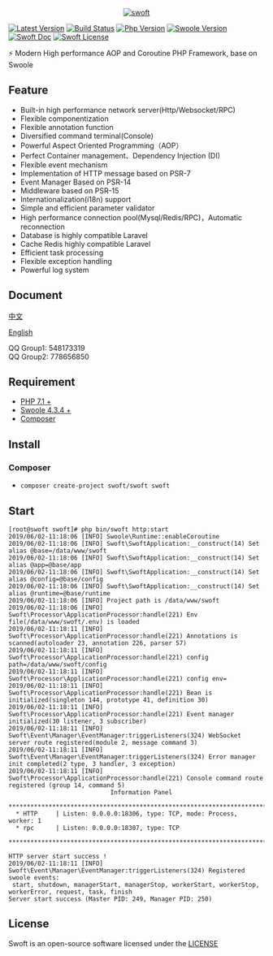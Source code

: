 <p align="center">
    <a href="https://github.com/swoft-cloud/swoft" target="_blank">
        <img src="http://qiniu.daydaygo.top/swoft-logo.png?imageView2/2/w/300" alt="swoft"/>
    </a>
</p>

[![Latest Version](https://img.shields.io/badge/version-v2.0.0-green.svg?maxAge=2592000)](https://github.com/swoft-cloud/swoft/releases)
[![Build Status](https://travis-ci.org/swoft-cloud/swoft.svg?branch=master)](https://travis-ci.org/swoft-cloud/swoft)
[![Php Version](https://img.shields.io/badge/php-%3E=7.1-brightgreen.svg?maxAge=2592000)](https://secure.php.net/)
[![Swoole Version](https://img.shields.io/badge/swoole-%3E=4.3.3-brightgreen.svg?maxAge=2592000)](https://github.com/swoole/swoole-src)
[![Swoft Doc](https://img.shields.io/badge/docs-passing-green.svg?maxAge=2592000)](https://www.swoft.org/docs)
[![Swoft License](https://img.shields.io/hexpm/l/plug.svg?maxAge=2592000)](https://github.com/swoft-cloud/swoft/blob/master/LICENSE)

⚡️ Modern High performance AOP and Coroutine PHP Framework, base on Swoole

## Feature

- Built-in high performance network server(Http/Websocket/RPC)
- Flexible componentization
- Flexible annotation function
- Diversified command terminal(Console)
- Powerful Aspect Oriented Programming（AOP）
- Perfect Container management、Dependency Injection (DI)
- Flexible event mechanism
- Implementation of HTTP message based on PSR-7
- Event Manager Based on PSR-14
- Middleware based on PSR-15
- Internationalization(i18n) support
- Simple and efficient parameter validator
- High performance connection pool(Mysql/Redis/RPC)，Automatic reconnection 
- Database is highly compatible Laravel
- Cache Redis highly compatible Laravel
- Efficient task processing
- Flexible exception handling
- Powerful log system

## Document

[中文](https://www.swoft.org/docs/2.x/zh-CN/README.html)

[English](https://www.swoft.org/docs/2.x/zh-CN/README.html)

QQ Group1: 548173319      
QQ Group2: 778656850

## Requirement

- [PHP 7.1 +](https://github.com/php/php-src/releases)
- [Swoole 4.3.4 + ](https://github.com/swoole/swoole-src/releases)
- [Composer](https://getcomposer.org/)

## Install

### Composer

* `composer create-project swoft/swoft swoft`

## Start

```
[root@swoft swoft]# php bin/swoft http:start
2019/06/02-11:18:06 [INFO] Swoole\Runtime::enableCoroutine
2019/06/02-11:18:06 [INFO] Swoft\SwoftApplication:__construct(14) Set alias @base=/data/www/swoft
2019/06/02-11:18:06 [INFO] Swoft\SwoftApplication:__construct(14) Set alias @app=@base/app
2019/06/02-11:18:06 [INFO] Swoft\SwoftApplication:__construct(14) Set alias @config=@base/config
2019/06/02-11:18:06 [INFO] Swoft\SwoftApplication:__construct(14) Set alias @runtime=@base/runtime
2019/06/02-11:18:06 [INFO] Project path is /data/www/swoft
2019/06/02-11:18:06 [INFO] Swoft\Processor\ApplicationProcessor:handle(221) Env file(/data/www/swoft/.env) is loaded
2019/06/02-11:18:11 [INFO] Swoft\Processor\ApplicationProcessor:handle(221) Annotations is scanned(autoloader 23, annotation 226, parser 57)
2019/06/02-11:18:11 [INFO] Swoft\Processor\ApplicationProcessor:handle(221) config path=/data/www/swoft/config
2019/06/02-11:18:11 [INFO] Swoft\Processor\ApplicationProcessor:handle(221) config env=
2019/06/02-11:18:11 [INFO] Swoft\Processor\ApplicationProcessor:handle(221) Bean is initialized(singleton 144, prototype 41, definition 30)
2019/06/02-11:18:11 [INFO] Swoft\Processor\ApplicationProcessor:handle(221) Event manager initialized(30 listener, 3 subscriber)
2019/06/02-11:18:11 [INFO] Swoft\Event\Manager\EventManager:triggerListeners(324) WebSocket server route registered(module 2, message command 3)
2019/06/02-11:18:11 [INFO] Swoft\Event\Manager\EventManager:triggerListeners(324) Error manager init completed(2 type, 3 handler, 3 exception)
2019/06/02-11:18:11 [INFO] Swoft\Processor\ApplicationProcessor:handle(221) Console command route registered (group 14, command 5)
                            Information Panel
  ***********************************************************************
  * HTTP     | Listen: 0.0.0.0:18306, type: TCP, mode: Process, worker: 1
  * rpc      | Listen: 0.0.0.0:18307, type: TCP
  ***********************************************************************

HTTP server start success !
2019/06/02-11:18:11 [INFO] Swoft\Event\Manager\EventManager:triggerListeners(324) Registered swoole events:
 start, shutdown, managerStart, managerStop, workerStart, workerStop, workerError, request, task, finish
Server start success (Master PID: 249, Manager PID: 250)
```

## License

Swoft is an open-source software licensed under the [LICENSE](LICENSE)
